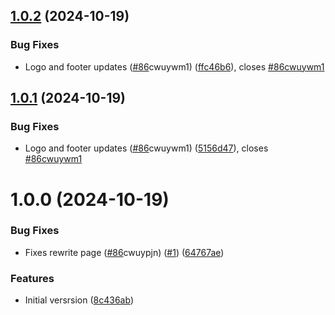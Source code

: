 ## [1.0.2](https://github.com/sapieonic/llm-util-ui/compare/v1.0.1...v1.0.2) (2024-10-19)


### Bug Fixes

* Logo and footer updates ([#86](https://github.com/sapieonic/llm-util-ui/issues/86)cwuywm1) ([ffc46b6](https://github.com/sapieonic/llm-util-ui/commit/ffc46b6b684be3dd466ff364290e2bbb0d7c3a6a)), closes [#86cwuywm1](https://github.com/sapieonic/llm-util-ui/issues/86cwuywm1)

## [1.0.1](https://github.com/sapieonic/llm-util-ui/compare/v1.0.0...v1.0.1) (2024-10-19)


### Bug Fixes

* Logo and footer updates ([#86](https://github.com/sapieonic/llm-util-ui/issues/86)cwuywm1) ([5156d47](https://github.com/sapieonic/llm-util-ui/commit/5156d476d3ba198d175b9d0b306cf000b3cc670a)), closes [#86cwuywm1](https://github.com/sapieonic/llm-util-ui/issues/86cwuywm1)

# 1.0.0 (2024-10-19)


### Bug Fixes

* Fixes rewrite page ([#86](https://github.com/sapieonic/llm-util-ui/issues/86)cwuypjn) ([#1](https://github.com/sapieonic/llm-util-ui/issues/1)) ([64767ae](https://github.com/sapieonic/llm-util-ui/commit/64767aeb70ccae2b2e202b63a02741cb2e01c274))


### Features

* Initial versrsion ([8c436ab](https://github.com/sapieonic/llm-util-ui/commit/8c436ab6f5dd35a82cbf4c24690f8f875a88ad0d))
